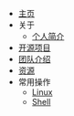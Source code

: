 
- [主页](/)
- 关于
  - [个人简介](zh-cn/about)
- [开源项目](zh-cn/project)
- [团队介绍](zh-cn/member)
- [资源](zh-cn/resource)
- 常用操作
  - [Linux](zh-cn/cheatsheet/linux)
  - [Shell](zh-cn/cheatsheet/shell)
